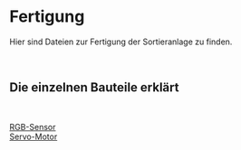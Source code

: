 # Fertigung

Hier sind Dateien zur Fertigung der Sortieranlage zu finden.

</br>

<h2>Die einzelnen Bauteile erklärt</h2>

</br>



[RGB-Sensor](https://www.keyence.de/ss/products/sensor/sensorbasics/color/info/) </br>
[Servo-Motor](https://www.youtube.com/watch?v=g4BM1pjm64s&t=3s) </br>
